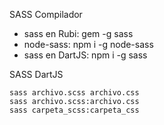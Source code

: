 SASS Compilador
 - sass en Rubi: gem -g sass
 - node-sass: npm i -g node-sass
 - sass en DartJS: npm i -g sass

 SASS DartJS

    sass archivo.scss archivo.css
    sass archivo.scss:archivo.css
    sass carpeta_scss:carpeta_css